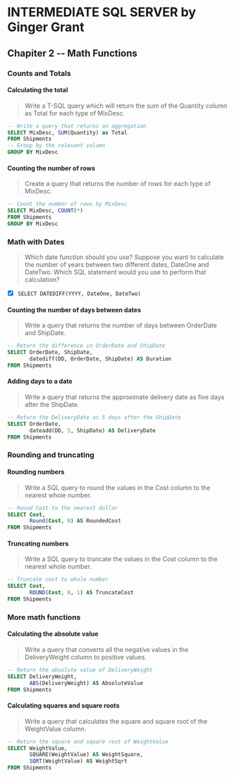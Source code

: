 # INTERMEDIATE SQL SERVER by Ginger Grant

## Chapiter 2 -- Math Functions

### Counts and Totals

#### Calculating the total

> Write a T-SQL query which will return the sum of the Quantity column as Total for each type of MixDesc.

```SQL
-- Write a query that returns an aggregation
SELECT MixDesc, SUM(Quantity) as Total
FROM Shipments
-- Group by the relevant column
GROUP BY MixDesc
```

#### Counting the number of rows

> Create a query that returns the number of rows for each type of MixDesc.

```SQL
-- Count the number of rows by MixDesc
SELECT MixDesc, COUNT(*)
FROM Shipments
GROUP BY MixDesc
```

### Math with Dates

> Which date function should you use?
> Suppose you want to calculate the number of years between two different dates, DateOne and DateTwo. Which SQL statement would you use to perform that calculation?

- [x] `SELECT DATEDIFF(YYYY, DateOne, DateTwo)`

#### Counting the number of days between dates

> Write a query that returns the number of days between OrderDate and ShipDate.

```SQL
-- Return the difference in OrderDate and ShipDate
SELECT OrderDate, ShipDate,
       datediff(DD, OrderDate, ShipDate) AS Duration
FROM Shipments
```

#### Adding days to a date

> Write a query that returns the approximate delivery date as five days after the ShipDate.

```SQL
-- Return the DeliveryDate as 5 days after the ShipDate
SELECT OrderDate,
       dateadd(DD, 5, ShipDate) AS DeliveryDate
FROM Shipments
```

### Rounding and truncating

#### Rounding numbers

> Write a SQL query to round the values in the Cost column to the nearest whole number.

```SQL
-- Round Cost to the nearest dollar
SELECT Cost,
       Round(Cost, 0) AS RoundedCost
FROM Shipments
```

#### Truncating numbers

> Write a SQL query to truncate the values in the Cost column to the nearest whole number.

```SQL
-- Truncate cost to whole number
SELECT Cost,
       ROUND(Cost, 0, 1) AS TruncateCost
FROM Shipments
```

### More math functions

#### Calculating the absolute value

> Write a query that converts all the negative values in the DeliveryWeight column to positive values.

```SQL
-- Return the absolute value of DeliveryWeight
SELECT DeliveryWeight,
       ABS(DeliveryWeight) AS AbsoluteValue
FROM Shipments
```

#### Calculating squares and square roots

> Write a query that calculates the square and square root of the WeightValue column.

```SQL
-- Return the square and square root of WeightValue
SELECT WeightValue,
       SQUARE(WeightValue) AS WeightSquare,
       SQRT(WeightValue) AS WeightSqrt
FROM Shipments
```
